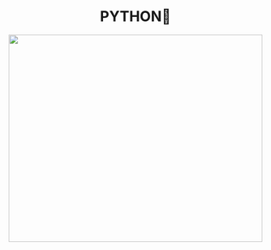 <h1 align="center">
 PYTHON🫡
</h1>

<p align="center">
  <img width="500" height="410" src="https://media.giphy.com/media/coxQHKASG60HrHtvkt/giphy.gif">
</p>